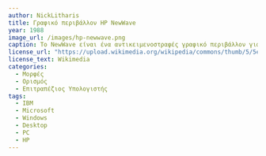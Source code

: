```yaml
---
author: NickLitharis
title: Γραφικό περιβάλλον HP NewWave
year: 1988
image_url: /images/hp-newwave.png
caption: Το NewWave είναι ένα αντικειμενοστραφές γραφικό περιβάλλον για υπολογιστή. Αναπτύχθηκε από την Hewlett-Packard και παρουσιάστηκε εμπορικά το 1988 για τις πρώτες εκδόσεις των Microsoft Windows. Ηταν το πρώτο 3D γραφικό περιβάλλον και μάλιστα όλα του τα στοιχεία ήταν αντικείμενα δίνονταν τη δυνατότητα στο χρήστη να το επεξεργαστεί όπως θέλει. Χρησιμοποιήθηκε στα HP Vectras και σε άλλους συμβατούς με την IBM υπολογιστές που έτρεχαν Windows
license_url: "https://upload.wikimedia.org/wikipedia/commons/thumb/5/5e/HP_NewWave_beta_screenshot.png/640px-HP_NewWave_beta_screenshot.png" 
license_text: Wikimedia 
categories:
  - Μορφές 
  - Ορισμός
  - Επιτραπέζιος Υπολογιστής 
tags:
  - IBM 
  - Microsoft
  - Windows
  - Desktop 
  - PC 
  - HP
---
```


